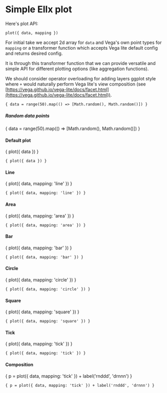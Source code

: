 # Simple Ellx plot

Here's plot API:
```
plot({ data, mapping })
```

For initial take we accept 2d array for `data` and Vega's own point types for `mapping` or a transformer function which accepts Vega lite default config and returns desired config.

It is through this transformer function that we can provide versatile and simple API for different plotting options (like aggregation functions).

We should consider operator overloading for adding layers ggplot style where `+` would naturally perform Vega lite's view composition (see [https://vega.github.io/vega-lite/docs/facet.html](https://vega.github.io/vega-lite/docs/facet.html)).

```
{ data = range(50).map(() => [Math.random(), Math.random()]) }
```

<div class="text-xs font-mono py-8 bg-gray-100 px-4">

##### Random data points
{ data = range(50).map(() => [Math.random(), Math.random()]) }
  
</div>

#### Default plot

{ plot({ data }) }

```
{ plot({ data }) }
```

#### Line

{ plot({ data, mapping: 'line' }) }

```
{ plot({ data, mapping: 'line' }) }
```

#### Area

{ plot({ data, mapping: 'area' }) }

```
{ plot({ data, mapping: 'area' }) }
```

#### Bar

{ plot({ data, mapping: 'bar' }) }

```
{ plot({ data, mapping: 'bar' }) }
```

#### Circle

{ plot({ data, mapping: 'circle' }) }

```
{ plot({ data, mapping: 'circle' }) }
```

#### Square

{ plot({ data, mapping: 'square' }) }

```
{ plot({ data, mapping: 'square' }) }
```

#### Tick

{ plot({ data, mapping: 'tick' }) }

```
{ plot({ data, mapping: 'tick' }) }
```

#### Composition

{ p = plot({ data, mapping: 'tick' }) + label('rnddd', 'drnnn') }

```
{ p = plot({ data, mapping: 'tick' }) + label('rnddd', 'drnnn') }
```